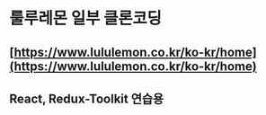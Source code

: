 # 룰루레몬 일부 클론코딩
##  [https://www.lululemon.co.kr/ko-kr/home](https://www.lululemon.co.kr/ko-kr/home)
## React, Redux-Toolkit 연습용 
